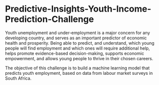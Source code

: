 # Predictive-Insights-Youth-Income-Prediction-Challenge
Youth unemployment and under-employment is a major concern for any developing country, and serves as an important predictor of economic health and prosperity. 
Being able to predict, and understand, which young people will find employment and which ones will require additional help, helps promote evidence-based decision-making, 
supports economic empowerment, and allows young people to thrive in their chosen careers.

The objective of this challenge is to build a machine learning model that predicts youth employment, based on data from labour market surveys in South Africa.
